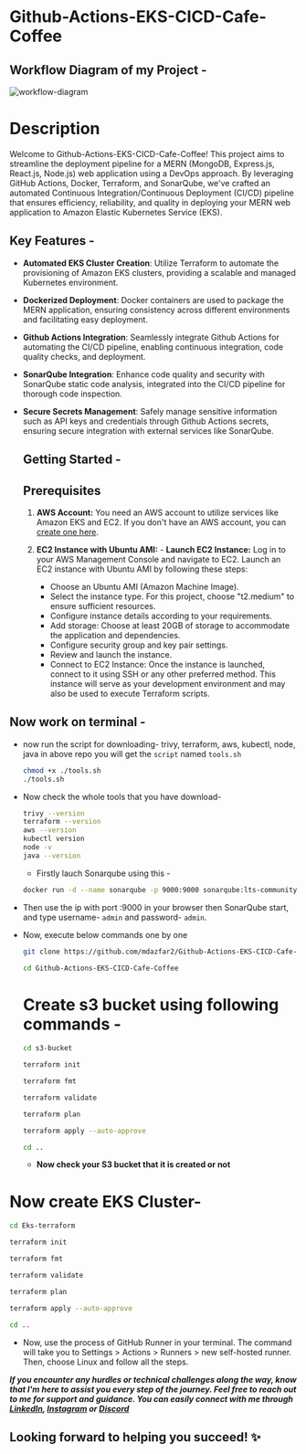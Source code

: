 # Github-Actions-EKS-CICD-Cafe-Coffee

## Workflow Diagram of my Project -
![workflow-diagram](https://github.com/mdazfar2/Github-Actions-EKS-CICD-Cafe-Coffee/assets/100375390/18fc51ab-7ccc-4971-a37c-9e740b854331)

# Description 
Welcome to Github-Actions-EKS-CICD-Cafe-Coffee! This project aims to streamline the deployment pipeline for a MERN (MongoDB, Express.js, React.js, Node.js) web application using a DevOps approach. By leveraging GitHub Actions, Docker, Terraform, and SonarQube, we've crafted an automated Continuous Integration/Continuous Deployment (CI/CD) pipeline that ensures efficiency, reliability, and quality in deploying your MERN web application to Amazon Elastic Kubernetes Service (EKS).

## Key Features -

- **Automated EKS Cluster Creation**: Utilize Terraform to automate the provisioning of Amazon EKS clusters, providing a scalable and managed Kubernetes environment.
- **Dockerized Deployment**: Docker containers are used to package the MERN application, ensuring consistency across different environments and facilitating easy deployment.
- **Github Actions Integration**: Seamlessly integrate Github Actions for automating the CI/CD pipeline, enabling continuous integration, code quality checks, and deployment.
- **SonarQube Integration**: Enhance code quality and security with SonarQube static code analysis, integrated into the CI/CD pipeline for thorough code inspection.
- **Secure Secrets Management**: Safely manage sensitive information such as API keys and credentials through Github Actions secrets, ensuring secure integration with external services like SonarQube.

  ## Getting Started -

  ## Prerequisites

     1. **AWS Account:** You need an AWS account to utilize services like Amazon EKS and EC2. If you don't have an AWS account, you can [create one here](https://signin.aws.amazon.com/signin?redirect_uri=https%3A%2F%2Fconsole.aws.amazon.com%2Fconsole%2Fhome%3FhashArgs%3D%2523%26isauthcode%3Dtrue%26nc2%3Dh_ct%26src%3Dheader-signin%26state%3DhashArgsFromTB_ap-southeast-2_aacbff57e379dd11&client_id=arn%3Aaws%3Asignin%3A%3A%3Aconsole%2Fcanvas&forceMobileApp=0&code_challenge=gz0r28YwtQey_P0ZDDgYsMbdjUHsI0LNhXn3s58m1nU&code_challenge_method=SHA-256).
 
     2. **EC2 Instance with Ubuntu AMI:**
            - **Launch EC2 Instance:** Log in to your AWS Management Console and navigate to EC2. Launch an EC2 instance with Ubuntu AMI by following these steps:

         - Choose an Ubuntu AMI (Amazon Machine Image).
         - Select the instance type. For this project, choose "t2.medium" to ensure sufficient resources.
         - Configure instance details according to your requirements.
         - Add storage: Choose at least 20GB of storage to accommodate the application and dependencies.
         - Configure security group and key pair settings.
         - Review and launch the instance.
         - Connect to EC2 Instance: Once the instance is launched, connect to it using SSH or any other preferred method. This instance will serve as your development environment and may also be used to execute Terraform scripts.
       


## Now work on terminal - 
 
  - now run the script for downloading- trivy, terraform, aws, kubectl, node, java in above repo you will get the ```script``` named ```tools.sh```
 
    ```bash
    chmod +x ./tools.sh
    ./tools.sh
    ```

  - Now check the whole tools that you have download-
 
    ```bash
    trivy --version
    terraform --version
    aws --version
    kubectl version
    node -v
    java --version
    ```

    - Firstly lauch Sonarqube using this -
    
    ```bash
    docker run -d --name sonarqube -p 9000:9000 sonarqube:lts-community
    ```
  - Then use the ip with port :9000 in your browser then SonarQube start, and type username- ```admin``` and password- ```admin```.

  - Now, execute below commands one by one

    ```bash
    git clone https://github.com/mdazfar2/Github-Actions-EKS-CICD-Cafe-Coffee.git
    ```
    ```bash
    cd Github-Actions-EKS-CICD-Cafe-Coffee
    ```
 
    # Create s3 bucket using following commands -

    ```bash
    cd s3-bucket
    ```

    ```bash
    terraform init
    ```

    ```bash
    terraform fmt
    ```

    ```bash
    terraform validate
    ```

    ```bash
    terraform plan
    ```

    ```bash
    terraform apply --auto-approve
    ```

    ```bash
    cd ..
    ```

    - **Now check your S3 bucket that it is created or not**
   
  # Now create EKS Cluster-

   ```bash
   cd Eks-terraform
   ```

  ```bash
  terraform init
  ```

  ```bash
  terraform fmt
  ```

  ```bash
  terraform validate
  ```

  ```bash
  terraform plan
  ```

  ```bash
  terraform apply --auto-approve
  ```

  ```bash
  cd ..
  ```
- Now, use the process of GitHub Runner in your terminal. The command will take you to Settings > Actions > Runners > new self-hosted runner. Then, choose Linux and follow all the steps.

***If you encounter any hurdles or technical challenges along the way, know that I'm here to assist you every step of the journey. Feel free to reach out to me for support and guidance. You can easily connect with me through [LinkedIn](https://linkedin.com/in/md-azfar-alam), [Instagram](https://www.instagram.com/azfarxx_/) or [Discord](https://discord.com/users/877531143610708028)***

##  Looking forward to helping you succeed! ✨
     
